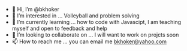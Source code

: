 - 👋 Hi, I’m @bkhoker
- 👀 I’m interested in ... Volleyball and problem solving
- 🌱 I’m currently learning ... how to code with Javascipt, I am teaching myself and open to feedback and help
- 💞️ I’m looking to collaborate on ... I will want to work on projcts soon
- 📫 How to reach me ... you can email me bkhoker@yahoo.com

<!---
bkhoker/bkhoker is a ✨ special ✨ repository because its `README.md` (this file) appears on your GitHub profile.
You can click the Preview link to take a look at your changes.
--->
